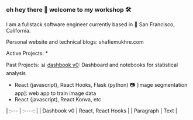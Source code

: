 ### oh hey there 👋 welcome to my workshop 🛠️

I am a fullstack software engineer currently based in 🌁 San Francisco, California.

Personal website and technical blogs: shafiemukhre.com

Active Projects:
* 

Past Projects:
📊 [dashbook v0](https://github.com/shafiemukhre/dashbook-archived): Dashboard and notebooks for statistical analysis
* React (javascript), React Hooks, Flask (python)
📷 [image segmentation app]: web app to train image data
* React {javascript), React Konva, etc

| :---        |    :----:   |
| Dashbook v0     | React, React Hooks      |
| Paragraph   | Text        |

<!--
**shafiemukhre/shafiemukhre** is a ✨ _special_ ✨ repository because its `README.md` (this file) appears on your GitHub profile.

Here are some ideas to get you started:

- 🔭 I’m currently working on ...
- 🌱 I’m currently learning ...
- 👯 I’m looking to collaborate on ...
- 🤔 I’m looking for help with ...
- 💬 Ask me about ...
- 📫 How to reach me: ...
- 😄 Pronouns: ...
- ⚡ Fun fact: ...
-->

